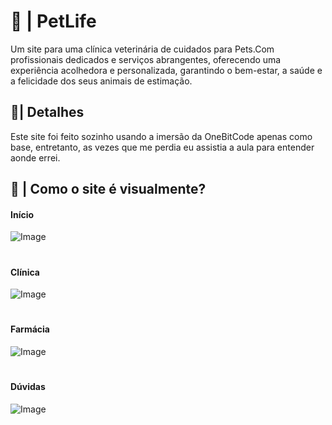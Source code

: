 
# 🐶 | PetLife

Um site para uma clínica veterinária de cuidados para Pets.Com profissionais dedicados e serviços abrangentes, oferecendo uma experiência acolhedora e personalizada, garantindo o bem-estar, a saúde e a felicidade dos seus animais de estimação.

## 📝| Detalhes

Este site foi feito sozinho usando a imersão da OneBitCode apenas como base, entretanto, as vezes que me perdia eu assistia a aula para entender aonde errei.

## 📸 | Como o site é visualmente?

#### Início

![Image](https://github.com/user-attachments/assets/06c9538c-e2cb-4b49-bb29-a8726b4b5243)
#

#### Clínica

![Image](https://github.com/user-attachments/assets/080dda8f-6e40-45b1-b7f9-867464f38c75)
#

#### Farmácia

![Image](https://github.com/user-attachments/assets/b0cb0daa-0618-43ce-bdcf-d6722c8b8604)
#

#### Dúvidas

![Image](https://github.com/user-attachments/assets/e6063de2-3d9e-40a2-a76a-ca031ecd17d1)
#

